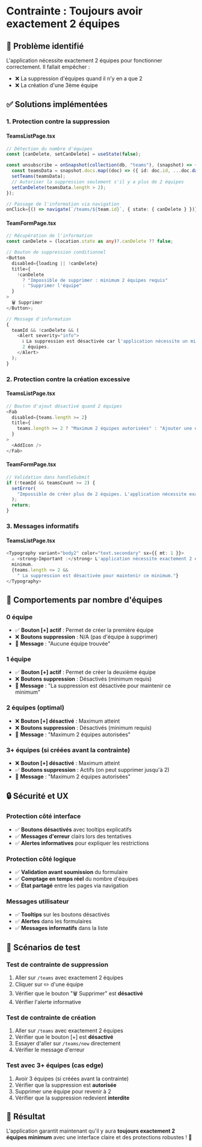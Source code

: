 # Contrainte : Toujours avoir exactement 2 équipes

## 🎯 **Problème identifié**

L'application nécessite exactement 2 équipes pour fonctionner correctement. Il fallait empêcher :

- ❌ La suppression d'équipes quand il n'y en a que 2
- ❌ La création d'une 3ème équipe

## ✅ **Solutions implémentées**

### **1. Protection contre la suppression**

#### **TeamsListPage.tsx**

```typescript
// Détection du nombre d'équipes
const [canDelete, setCanDelete] = useState(false);

const unsubscribe = onSnapshot(collection(db, "teams"), (snapshot) => {
  const teamsData = snapshot.docs.map((doc) => ({ id: doc.id, ...doc.data() })) as Team[];
  setTeams(teamsData);
  // Autoriser la suppression seulement s'il y a plus de 2 équipes
  setCanDelete(teamsData.length > 2);
});

// Passage de l'information via navigation
onClick={() => navigate(`/teams/${team.id}`, { state: { canDelete } })}
```

#### **TeamFormPage.tsx**

```typescript
// Récupération de l'information
const canDelete = (location.state as any)?.canDelete ?? false;

// Bouton de suppression conditionnel
<Button
  disabled={loading || !canDelete}
  title={
    !canDelete
      ? "Impossible de supprimer : minimum 2 équipes requis"
      : "Supprimer l'équipe"
  }
>
  🗑️ Supprimer
</Button>;

// Message d'information
{
  teamId && !canDelete && (
    <Alert severity="info">
      ℹ️ La suppression est désactivée car l'application nécessite un minimum de
      2 équipes.
    </Alert>
  );
}
```

### **2. Protection contre la création excessive**

#### **TeamsListPage.tsx**

```typescript
// Bouton d'ajout désactivé quand 2 équipes
<Fab
  disabled={teams.length >= 2}
  title={
    teams.length >= 2 ? "Maximum 2 équipes autorisées" : "Ajouter une équipe"
  }
>
  <AddIcon />
</Fab>
```

#### **TeamFormPage.tsx**

```typescript
// Validation dans handleSubmit
if (!teamId && teamsCount >= 2) {
  setError(
    "Impossible de créer plus de 2 équipes. L'application nécessite exactement 2 équipes."
  );
  return;
}
```

### **3. Messages informatifs**

#### **TeamsListPage.tsx**

```typescript
<Typography variant="body2" color="text.secondary" sx={{ mt: 1 }}>
  ⚠️ <strong>Important :</strong> L'application nécessite exactement 2 équipes
  minimum.
  {teams.length <= 2 &&
    " La suppression est désactivée pour maintenir ce minimum."}
</Typography>
```

## 🎯 **Comportements par nombre d'équipes**

### **0 équipe**

- ✅ **Bouton [+] actif** : Permet de créer la première équipe
- ❌ **Boutons suppression** : N/A (pas d'équipe à supprimer)
- 📝 **Message** : "Aucune équipe trouvée"

### **1 équipe**

- ✅ **Bouton [+] actif** : Permet de créer la deuxième équipe
- ❌ **Boutons suppression** : Désactivés (minimum requis)
- 📝 **Message** : "La suppression est désactivée pour maintenir ce minimum"

### **2 équipes (optimal)**

- ❌ **Bouton [+] désactivé** : Maximum atteint
- ❌ **Boutons suppression** : Désactivés (minimum requis)
- 📝 **Message** : "Maximum 2 équipes autorisées"

### **3+ équipes (si créées avant la contrainte)**

- ❌ **Bouton [+] désactivé** : Maximum atteint
- ✅ **Boutons suppression** : Actifs (on peut supprimer jusqu'à 2)
- 📝 **Message** : "Maximum 2 équipes autorisées"

## 🔒 **Sécurité et UX**

### **Protection côté interface**

- ✅ **Boutons désactivés** avec tooltips explicatifs
- ✅ **Messages d'erreur** clairs lors des tentatives
- ✅ **Alertes informatives** pour expliquer les restrictions

### **Protection côté logique**

- ✅ **Validation avant soumission** du formulaire
- ✅ **Comptage en temps réel** du nombre d'équipes
- ✅ **État partagé** entre les pages via navigation

### **Messages utilisateur**

- ✅ **Tooltips** sur les boutons désactivés
- ✅ **Alertes** dans les formulaires
- ✅ **Messages informatifs** dans la liste

## 🧪 **Scénarios de test**

### **Test de contrainte de suppression**

1. Aller sur `/teams` avec exactement 2 équipes
2. Cliquer sur ✏️ d'une équipe
3. Vérifier que le bouton "🗑️ Supprimer" est **désactivé**
4. Vérifier l'alerte informative

### **Test de contrainte de création**

1. Aller sur `/teams` avec exactement 2 équipes
2. Vérifier que le bouton [+] est **désactivé**
3. Essayer d'aller sur `/teams/new` directement
4. Vérifier le message d'erreur

### **Test avec 3+ équipes (cas edge)**

1. Avoir 3 équipes (si créées avant la contrainte)
2. Vérifier que la suppression est **autorisée**
3. Supprimer une équipe pour revenir à 2
4. Vérifier que la suppression redevient **interdite**

## 🎯 **Résultat**

L'application garantit maintenant qu'il y aura **toujours exactement 2 équipes minimum** avec une interface claire et des protections robustes ! 🚀
